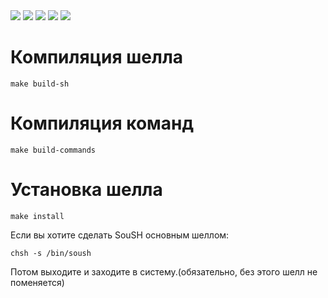 <div>
    <img src="https://img.shields.io/github/license/DisStudio-SOFT/SouSH"/>
    <img src="https://img.shields.io/github/repo-size/DisStudio-SOFT/SouSH"/>
    <img src="https://img.shields.io/github/languages/top/DisStudio-SOFT/SouSH"/>
    <img src="https://img.shields.io/github/languages/count/DisStudio-SOFT/SouSH"/>
    <img src="https://img.shields.io/github/stars/DisStudio-SOFT/SouSH?style=social"/>
</div>

# Компиляция шелла

```
make build-sh
```

# Компиляция команд

```
make build-commands
```

# Установка шелла

```
make install
```

Если вы хотите сделать SouSH основным шеллом:
```
chsh -s /bin/soush
```
Потом выходите и заходите в систему.(обязательно, без этого шелл не поменяется)